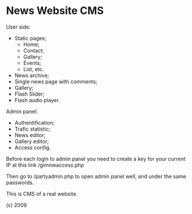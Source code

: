 # News Website CMS

User side:
* Static pages;
  - Home;
  - Contact;
  - Gallery;
  - Events;
  - List, etc.
* News archive;
* Single news page with comments;
* Gallery;
* Flash Slider;
* Flash audio player.

Admin panel:
* Authentification;
* Trafic statistic;
* News editor;
* Gallery editor;
* Access config.

Before each login to admin panel you need to create a key for your current IP at this link /gimmeaccess.php

Then go to /partyadmin.php to open admin panel well, and under the same passwords.

This is CMS of a real website.

(с) 2009

